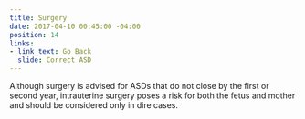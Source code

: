 ```yaml
---
title: Surgery
date: 2017-04-10 00:45:00 -04:00
position: 14
links:
- link_text: Go Back
  slide: Correct ASD
---
```


Although surgery is advised for ASDs that do not close by the first or second year, intrauterine surgery poses a risk for both the fetus and mother and should be considered only in dire cases.